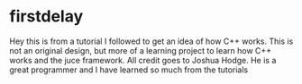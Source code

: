# firstdelay

Hey this is from a tutorial I followed to get an idea of how C++ works. This is not an original design, but more of a learning project to learn how C++ works and the juce framework. All credit goes to Joshua Hodge. He is a great programmer and I have learned so much from the tutorials
